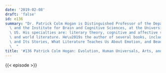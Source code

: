 ```yaml
---
date: '2019-02-08'
draft: 'false'
id: e136
summary: "Dr. Patrick Colm Hogan is Distinguished Professor of the Department of English,\
  \ and the Institute for Brain and Cognitive Sciences, at the University of Connecticut,\
  \ US. His specialties are: literary theory, cognitive and affective science of literature,\
  \ and world literature. He\u2019s the author of several books, including The Mind\
  \ and Its Stories, What Literature Teaches Us About Emotion, and Beauty and Sublimity.\
  \  "
title: '#136 Patrick Colm Hogan: Evolution, Human Universals, Arts, and Literature'
---
```

{{< episode >}}
